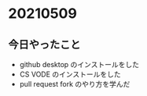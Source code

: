 # 20210509

## 今日やったこと

- github desktop のインストールをした
- CS VODE のインストールをした
- pull request fork のやり方を学んだ
